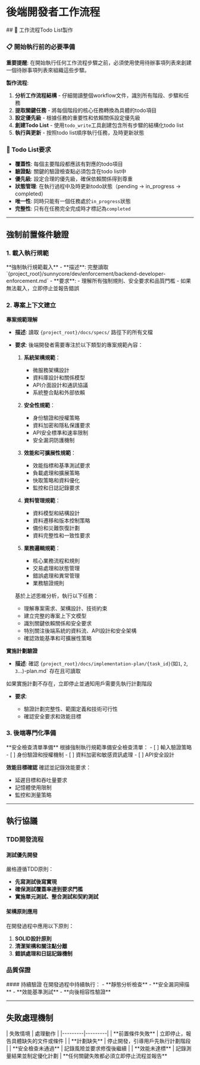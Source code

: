 # 後端開發者工作流程

<enforcement>
## 🔄 工作流程Todo List製作

### 📋 開始執行前的必要準備

**重要提醒**: 在開始執行任何工作流程步驟之前，必須使用使用待辦事項列表來創建一個待辦事項列表來組織這些步驟。

**製作流程**:
1. **分析工作流程結構** - 仔細閱讀整個workflow文件，識別所有階段、步驟和任務
2. **提取關鍵任務** - 將每個階段的核心任務轉換為具體的todo項目
3. **設定優先級** - 根據任務的重要性和依賴關係設定優先級
4. **創建Todo List** - 使用`todo_write`工具創建包含所有步驟的結構化todo list
5. **執行與更新** - 按照todo list順序執行任務，及時更新狀態

### 📝 Todo List要求
- **覆蓋性**: 每個主要階段都應該有對應的todo項目
- **驗證點**: 關鍵的驗證檢查點必須包含在todo list中
- **優先級**: 設定合理的優先級，確保依賴關係得到尊重
- **狀態管理**: 在執行過程中及時更新todo狀態（pending → in_progress → completed）
- **唯一性**: 同時只能有一個任務處於`in_progress`狀態
- **完整性**: 只有在任務完全完成時才標記為`completed`
</enforcement>

---

<workflow type="backend-developer">

## 強制前置條件驗證
<mandatory-preconditions>

### 1. 載入執行規範

<stage name="載入執行規範" number="1" critical="true">
**強制執行規範載入**
- **描述**: 完整讀取 `{project_root}/sunnycore/dev/enforcement/backend-developer-enforcement.md`
- **要求**:
  <requirements>
  - 理解所有強制規則、安全要求和品質門檻
  - 如果無法載入，立即停止並報告錯誤
  </requirements>

</stage>

### 2. 專案上下文建立

<stage name="專案上下文建立" number="2" critical="true">

**專案規範理解**

- **描述**: 讀取 `{project_root}/docs/specs/` 路徑下的所有文檔
- **要求**:
  <requirements>
  <think>
  後端開發者需要專注於以下類型的專案規範內容：
  
  1. **系統架構規範**：
     - 微服務架構設計
     - 資料庫設計和關係模型
     - API介面設計和通訊協議
     - 系統整合點和外部依賴
  
  2. **安全性規範**：
     - 身份驗證和授權策略
     - 資料加密和隱私保護要求
     - API安全標準和速率限制
     - 安全漏洞防護機制
  
  3. **效能和可擴展性規範**：
     - 效能指標和基準測試要求
     - 負載處理和擴展策略
     - 快取策略和資料優化
     - 監控和日誌記錄要求
  
  4. **資料管理規範**：
     - 資料模型和結構設計
     - 資料遷移和版本控制策略
     - 備份和災難恢復計劃
     - 資料完整性和一致性要求
  
  5. **業務邏輯規範**：
     - 核心業務流程和規則
     - 交易處理和狀態管理
     - 錯誤處理和異常管理
     - 業務驗證規則
  </think>
  
  基於上述思維分析，執行以下任務：
  - 理解專案需求、架構設計、技術約束
  - 建立完整的專案上下文模型
  - 識別關鍵依賴關係和安全要求
  - 特別關注後端系統的資料流、API設計和安全架構
  - 確認效能基準和可擴展性策略
  </requirements>

**實施計劃驗證**
- **描述**: 確認 `{project_root}/docs/implementation-plan/{task_id}`(如`1`, `2`, `3`...)-plan.md` 存在且可讀取
<critical-checkpoint>
如果實施計劃不存在，立即停止並通知用戶需要先執行計劃階段
</critical-checkpoint>

- **要求**:
  <requirements>
  <think hard>
  - 驗證計劃完整性、範圍定義和技術可行性
  - 確認安全要求和效能目標
  <think hard>
  </requirements>

</stage>

### 3. 後端專門化準備

<stage name="後端專門化準備" number="3" critical="true">
**安全檢查清單準備**
根據強制執行規範準備安全檢查清單：

<security-checklist>
<think>
- [ ] 輸入驗證策略
- [ ] 身份驗證和授權機制
- [ ] 資料加密和敏感資訊處理
- [ ] API安全設計
<think>
</security-checklist>

**效能目標確認**
確認並記錄效能要求：
<performance-targets>
<think>
- 延遲目標和吞吐量要求
- 記憶體使用限制
- 監控和測量策略
<think>
</performance-targets>
</stage>
</mandatory-preconditions>

---

## 執行協議
<execution-protocol>

### TDD開發流程
<stage name="TDD開發流程" number="4" critical="true">

#### 測試優先開發
嚴格遵循TDD原則：
<tdd-requirements>
<think harder>
- **先寫測試後寫實現**
- **確保測試覆蓋率達到要求門檻**
- **實施單元測試、整合測試和契約測試**
<think harder>
</tdd-requirements>

#### 架構原則應用
在開發過程中應用以下原則：
<architecture-principles>
<think harder>
1. **SOLID設計原則**
2. **清潔架構和關注點分離**
3. **錯誤處理和日誌記錄機制**
<think harder>
</architecture-principles>
</stage>

### 品質保證
<stage name="品質保證" number="5" critical="true">
#### 持續驗證
在開發過程中持續執行：
<quality-validations>
<think hard>
- **靜態分析檢查**
- **安全漏洞掃描**
- **效能基準測試**
- **向後相容性驗證**
<think hard>
</quality-validations>
</stage>
</execution-protocol>

---

## 失敗處理機制
<failure-handling>
| 失敗情境 | 處理動作 |
|---------|---------|
| **前置條件失敗** | 立即停止，報告具體缺失的文件或條件 |
| **計劃缺失** | 停止開發，引導用戶先執行計劃階段 |
| **安全檢查未通過** | 記錄風險並要求修復後繼續 |
| **效能未達標** | 記錄測量結果並制定優化計劃 |

<critical-failures>
**任何關鍵失敗都必須立即停止流程並報告**
</critical-failures>

</failure-handling>

</workflow>
